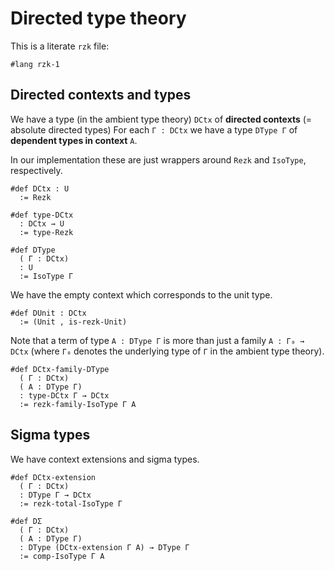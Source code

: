 # Directed type theory

This is a literate `rzk` file:

```rzk
#lang rzk-1
```

## Directed contexts and types

We have a type (in the ambient type theory) `DCtx` of **directed contexts** (=
absolute directed types) For each `Γ : DCtx` we have a type `DType Γ` of
**dependent types in context** `A`.

In our implementation these are just wrappers around `Rezk` and `IsoType`,
respectively.

```rzk
#def DCtx : U
  := Rezk

#def type-DCtx
  : DCtx → U
  := type-Rezk

#def DType
  ( Γ : DCtx)
  : U
  := IsoType Γ
```

We have the empty context which corresponds to the unit type.

```rzk
#def DUnit : DCtx
  := (Unit , is-rezk-Unit)
```

Note that a term of type `A : DType Γ` is more than just a family
`A : Γ₀ → DCtx` (where `Γ₀` denotes the underlying type of `Γ` in the ambient
type theory).

```rzk
#def DCtx-family-DType
  ( Γ : DCtx)
  ( A : DType Γ)
  : type-DCtx Γ → DCtx
  := rezk-family-IsoType Γ A
```

## Sigma types

We have context extensions and sigma types.

```rzk
#def DCtx-extension
  ( Γ : DCtx)
  : DType Γ → DCtx
  := rezk-total-IsoType Γ

#def DΣ
  ( Γ : DCtx)
  ( A : DType Γ)
  : DType (DCtx-extension Γ A) → DType Γ
  := comp-IsoType Γ A
```
